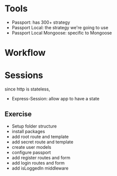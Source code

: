 # Tools
* Passport: has 300+ strategy
* Passport Local: the strategy we're going to use
* Passport Local Mongoose: specific to Mongoose

# Workflow

# Sessions
since http is stateless,
* Express-Session: allow app to have a state

## Exercise
* Setup folder structure
* install packages
* add root route and template
* add secret route and template
* create user models
* configure passport
* add register routes and form
* add login routes and form
* add isLoggedIn middleware